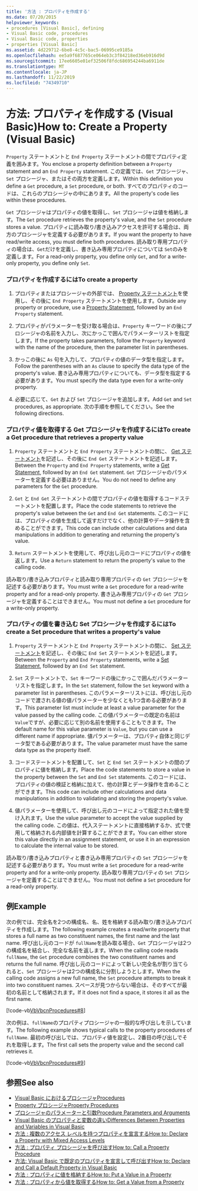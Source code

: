 ```yaml
---
title: '方法 : プロパティを作成する'
ms.date: 07/20/2015
helpviewer_keywords:
- procedures [Visual Basic], defining
- Visual Basic code, procedures
- Visual Basic code, properties
- properties [Visual Basic]
ms.assetid: 4d229712-6be8-4c5c-bac5-06995ce9185a
ms.openlocfilehash: ee5a9f687765ce064eb3c3f84218ed36eb916d9d
ms.sourcegitcommit: 17ee6605e01ef32506f8fdc686954244ba6911de
ms.translationtype: MT
ms.contentlocale: ja-JP
ms.lasthandoff: 11/22/2019
ms.locfileid: "74349710"
---
```

# <a name="how-to-create-a-property-visual-basic"></a><span data-ttu-id="48915-102">方法: プロパティを作成する (Visual Basic)</span><span class="sxs-lookup"><span data-stu-id="48915-102">How to: Create a Property (Visual Basic)</span></span>
<span data-ttu-id="48915-103">`Property` ステートメントと `End Property` ステートメントの間でプロパティ定義を囲みます。</span><span class="sxs-lookup"><span data-stu-id="48915-103">You enclose a property definition between a `Property` statement and an `End Property` statement.</span></span> <span data-ttu-id="48915-104">この定義では、`Get` プロシージャ、`Set` プロシージャ、またはその両方を定義します。</span><span class="sxs-lookup"><span data-stu-id="48915-104">Within this definition you define a `Get` procedure, a `Set` procedure, or both.</span></span> <span data-ttu-id="48915-105">すべてのプロパティのコードは、これらのプロシージャの中にあります。</span><span class="sxs-lookup"><span data-stu-id="48915-105">All the property's code lies within these procedures.</span></span>  
  
 <span data-ttu-id="48915-106">`Get` プロシージャはプロパティの値を取得し、`Set` プロシージャは値を格納します。</span><span class="sxs-lookup"><span data-stu-id="48915-106">The `Get` procedure retrieves the property's value, and the `Set` procedure stores a value.</span></span> <span data-ttu-id="48915-107">プロパティに読み取り/書き込みアクセスを許可する場合は、両方のプロシージャを定義する必要があります。</span><span class="sxs-lookup"><span data-stu-id="48915-107">If you want the property to have read/write access, you must define both procedures.</span></span> <span data-ttu-id="48915-108">読み取り専用プロパティの場合は、`Get`だけを定義し、書き込み専用プロパティについては `Set`のみを定義します。</span><span class="sxs-lookup"><span data-stu-id="48915-108">For a read-only property, you define only `Get`, and for a write-only property, you define only `Set`.</span></span>  
  
### <a name="to-create-a-property"></a><span data-ttu-id="48915-109">プロパティを作成するには</span><span class="sxs-lookup"><span data-stu-id="48915-109">To create a property</span></span>  
  
1. <span data-ttu-id="48915-110">プロパティまたはプロシージャの外部では、 [Property ステートメント](../../../../visual-basic/language-reference/statements/property-statement.md)を使用し、その後に `End Property` ステートメントを使用します。</span><span class="sxs-lookup"><span data-stu-id="48915-110">Outside any property or procedure, use a [Property Statement](../../../../visual-basic/language-reference/statements/property-statement.md), followed by an `End Property` statement.</span></span>  
  
2. <span data-ttu-id="48915-111">プロパティがパラメーターを受け取る場合は、`Property` キーワードの後にプロシージャの名前を入力し、次にかっこで囲んでパラメーターリストを指定します。</span><span class="sxs-lookup"><span data-stu-id="48915-111">If the property takes parameters, follow the `Property` keyword with the name of the procedure, then the parameter list in parentheses.</span></span>  
  
3. <span data-ttu-id="48915-112">かっこの後に `As` 句を入力して、プロパティの値のデータ型を指定します。</span><span class="sxs-lookup"><span data-stu-id="48915-112">Follow the parentheses with an `As` clause to specify the data type of the property's value.</span></span> <span data-ttu-id="48915-113">書き込み専用プロパティについても、データ型を指定する必要があります。</span><span class="sxs-lookup"><span data-stu-id="48915-113">You must specify the data type even for a write-only property.</span></span>  
  
4. <span data-ttu-id="48915-114">必要に応じて、`Get` および `Set` プロシージャを追加します。</span><span class="sxs-lookup"><span data-stu-id="48915-114">Add `Get` and `Set` procedures, as appropriate.</span></span> <span data-ttu-id="48915-115">次の手順を参照してください。</span><span class="sxs-lookup"><span data-stu-id="48915-115">See the following directions.</span></span>  
  
### <a name="to-create-a-get-procedure-that-retrieves-a-property-value"></a><span data-ttu-id="48915-116">プロパティ値を取得する Get プロシージャを作成するには</span><span class="sxs-lookup"><span data-stu-id="48915-116">To create a Get procedure that retrieves a property value</span></span>  
  
1. <span data-ttu-id="48915-117">`Property` ステートメントと `End Property` ステートメントの間に、 [Get ステートメント](../../../../visual-basic/language-reference/statements/get-statement.md)を記述し、その後に `End Get` ステートメントを記述します。</span><span class="sxs-lookup"><span data-stu-id="48915-117">Between the `Property` and `End Property` statements, write a [Get Statement](../../../../visual-basic/language-reference/statements/get-statement.md), followed by an `End Get` statement.</span></span> <span data-ttu-id="48915-118">`Get` プロシージャのパラメーターを定義する必要はありません。</span><span class="sxs-lookup"><span data-stu-id="48915-118">You do not need to define any parameters for the `Get` procedure.</span></span>  
  
2. <span data-ttu-id="48915-119">`Get` と `End Get` ステートメントの間でプロパティの値を取得するコードステートメントを配置します。</span><span class="sxs-lookup"><span data-stu-id="48915-119">Place the code statements to retrieve the property's value between the `Get` and `End Get` statements.</span></span> <span data-ttu-id="48915-120">このコードには、プロパティの値を生成して返すだけでなく、他の計算やデータ操作を含めることができます。</span><span class="sxs-lookup"><span data-stu-id="48915-120">This code can include other calculations and data manipulations in addition to generating and returning the property's value.</span></span>  
  
3. <span data-ttu-id="48915-121">`Return` ステートメントを使用して、呼び出し元のコードにプロパティの値を返します。</span><span class="sxs-lookup"><span data-stu-id="48915-121">Use a `Return` statement to return the property's value to the calling code.</span></span>  
  
 <span data-ttu-id="48915-122">読み取り/書き込みプロパティと読み取り専用プロパティの `Get` プロシージャを記述する必要があります。</span><span class="sxs-lookup"><span data-stu-id="48915-122">You must write a `Get` procedure for a read-write property and for a read-only property.</span></span> <span data-ttu-id="48915-123">書き込み専用プロパティの `Get` プロシージャを定義することはできません。</span><span class="sxs-lookup"><span data-stu-id="48915-123">You must not define a `Get` procedure for a write-only property.</span></span>  
  
### <a name="to-create-a-set-procedure-that-writes-a-propertys-value"></a><span data-ttu-id="48915-124">プロパティの値を書き込む Set プロシージャを作成するには</span><span class="sxs-lookup"><span data-stu-id="48915-124">To create a Set procedure that writes a property's value</span></span>  
  
1. <span data-ttu-id="48915-125">`Property` ステートメントと `End Property` ステートメントの間に、 [Set ステートメント](../../../../visual-basic/language-reference/statements/set-statement.md)を記述し、その後に `End Set` ステートメントを記述します。</span><span class="sxs-lookup"><span data-stu-id="48915-125">Between the `Property` and `End Property` statements, write a [Set Statement](../../../../visual-basic/language-reference/statements/set-statement.md), followed by an `End Set` statement.</span></span>  
  
2. <span data-ttu-id="48915-126">`Set` ステートメントで、`Set` キーワードの後にかっこで囲んだパラメーターリストを指定します。</span><span class="sxs-lookup"><span data-stu-id="48915-126">In the `Set` statement, follow the `Set` keyword with a parameter list in parentheses.</span></span> <span data-ttu-id="48915-127">このパラメーターリストには、呼び出し元のコードで渡される値の値パラメーターを少なくとも1つ含める必要があります。</span><span class="sxs-lookup"><span data-stu-id="48915-127">This parameter list must include at least a value parameter for the value passed by the calling code.</span></span> <span data-ttu-id="48915-128">この値パラメーターの既定の名前は `Value`ですが、必要に応じて別の名前を使用することもできます。</span><span class="sxs-lookup"><span data-stu-id="48915-128">The default name for this value parameter is `Value`, but you can use a different name if appropriate.</span></span> <span data-ttu-id="48915-129">値パラメーターは、プロパティ自体と同じデータ型である必要があります。</span><span class="sxs-lookup"><span data-stu-id="48915-129">The value parameter must have the same data type as the property itself.</span></span>  
  
3. <span data-ttu-id="48915-130">コードステートメントを配置して、`Set` と `End Set` ステートメントの間のプロパティに値を格納します。</span><span class="sxs-lookup"><span data-stu-id="48915-130">Place the code statements to store a value in the property between the `Set` and `End Set` statements.</span></span> <span data-ttu-id="48915-131">このコードには、プロパティの値の検証と格納に加えて、他の計算とデータ操作を含めることができます。</span><span class="sxs-lookup"><span data-stu-id="48915-131">This code can include other calculations and data manipulations in addition to validating and storing the property's value.</span></span>  
  
4. <span data-ttu-id="48915-132">値パラメーターを使用して、呼び出し元のコードによって指定された値を受け入れます。</span><span class="sxs-lookup"><span data-stu-id="48915-132">Use the value parameter to accept the value supplied by the calling code.</span></span> <span data-ttu-id="48915-133">この値は、代入ステートメントに直接格納するか、式で使用して格納される内部値を計算することができます。</span><span class="sxs-lookup"><span data-stu-id="48915-133">You can either store this value directly in an assignment statement, or use it in an expression to calculate the internal value to be stored.</span></span>  
  
 <span data-ttu-id="48915-134">読み取り/書き込みプロパティと書き込み専用プロパティの `Set` プロシージャを記述する必要があります。</span><span class="sxs-lookup"><span data-stu-id="48915-134">You must write a `Set` procedure for a read-write property and for a write-only property.</span></span> <span data-ttu-id="48915-135">読み取り専用プロパティの `Set` プロシージャを定義することはできません。</span><span class="sxs-lookup"><span data-stu-id="48915-135">You must not define a `Set` procedure for a read-only property.</span></span>  
  
## <a name="example"></a><span data-ttu-id="48915-136">例</span><span class="sxs-lookup"><span data-stu-id="48915-136">Example</span></span>  
 <span data-ttu-id="48915-137">次の例では、完全名を2つの構成名、名、姓を格納する読み取り/書き込みプロパティを作成します。</span><span class="sxs-lookup"><span data-stu-id="48915-137">The following example creates a read/write property that stores a full name as two constituent names, the first name and the last name.</span></span> <span data-ttu-id="48915-138">呼び出し元のコードが `fullName`を読み取る場合、`Get` プロシージャは2つの構成名を結合し、完全な名前を返します。</span><span class="sxs-lookup"><span data-stu-id="48915-138">When the calling code reads `fullName`, the `Get` procedure combines the two constituent names and returns the full name.</span></span> <span data-ttu-id="48915-139">呼び出し元のコードによって新しい完全名が割り当てられると、`Set` プロシージャは2つの構成名に分割しようとします。</span><span class="sxs-lookup"><span data-stu-id="48915-139">When the calling code assigns a new full name, the `Set` procedure attempts to break it into two constituent names.</span></span> <span data-ttu-id="48915-140">スペースが見つからない場合は、そのすべてが最初の名前として格納されます。</span><span class="sxs-lookup"><span data-stu-id="48915-140">If it does not find a space, it stores it all as the first name.</span></span>  
  
 [!code-vb[VbVbcnProcedures#8](~/samples/snippets/visualbasic/VS_Snippets_VBCSharp/VbVbcnProcedures/VB/Class1.vb#8)]  
  
 <span data-ttu-id="48915-141">次の例は、`fullName`のプロパティプロシージャの一般的な呼び出しを示しています。</span><span class="sxs-lookup"><span data-stu-id="48915-141">The following example shows typical calls to the property procedures of `fullName`.</span></span> <span data-ttu-id="48915-142">最初の呼び出しでは、プロパティ値を設定し、2番目の呼び出しでそれを取得します。</span><span class="sxs-lookup"><span data-stu-id="48915-142">The first call sets the property value and the second call retrieves it.</span></span>  
  
 [!code-vb[VbVbcnProcedures#9](~/samples/snippets/visualbasic/VS_Snippets_VBCSharp/VbVbcnProcedures/VB/Class1.vb#9)]  
  
## <a name="see-also"></a><span data-ttu-id="48915-143">参照</span><span class="sxs-lookup"><span data-stu-id="48915-143">See also</span></span>

- [<span data-ttu-id="48915-144">Visual Basic におけるプロシージャ</span><span class="sxs-lookup"><span data-stu-id="48915-144">Procedures</span></span>](./index.md)
- [<span data-ttu-id="48915-145">Property プロシージャ</span><span class="sxs-lookup"><span data-stu-id="48915-145">Property Procedures</span></span>](./property-procedures.md)
- [<span data-ttu-id="48915-146">プロシージャのパラメーターと引数</span><span class="sxs-lookup"><span data-stu-id="48915-146">Procedure Parameters and Arguments</span></span>](./procedure-parameters-and-arguments.md)
- [<span data-ttu-id="48915-147">Visual Basic のプロパティと変数の違い</span><span class="sxs-lookup"><span data-stu-id="48915-147">Differences Between Properties and Variables in Visual Basic</span></span>](./differences-between-properties-and-variables.md)
- [<span data-ttu-id="48915-148">方法 : 複数のアクセス レベルを持つプロパティを宣言する</span><span class="sxs-lookup"><span data-stu-id="48915-148">How to: Declare a Property with Mixed Access Levels</span></span>](./how-to-declare-a-property-with-mixed-access-levels.md)
- [<span data-ttu-id="48915-149">方法 : プロパティ プロシージャを呼び出す</span><span class="sxs-lookup"><span data-stu-id="48915-149">How to: Call a Property Procedure</span></span>](./how-to-call-a-property-procedure.md)
- [<span data-ttu-id="48915-150">方法: Visual Basic で既定のプロパティを宣言して呼び出す</span><span class="sxs-lookup"><span data-stu-id="48915-150">How to: Declare and Call a Default Property in Visual Basic</span></span>](./how-to-declare-and-call-a-default-property.md)
- [<span data-ttu-id="48915-151">方法 : プロパティに値を格納する</span><span class="sxs-lookup"><span data-stu-id="48915-151">How to: Put a Value in a Property</span></span>](./how-to-put-a-value-in-a-property.md)
- [<span data-ttu-id="48915-152">方法 : プロパティから値を取得する</span><span class="sxs-lookup"><span data-stu-id="48915-152">How to: Get a Value from a Property</span></span>](./how-to-get-a-value-from-a-property.md)
